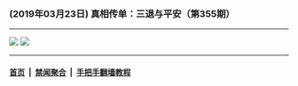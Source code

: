 ### (2019年03月23日) 真相传单：三退与平安（第355期）

---

<img src="http://qikan.minghui.org/mhqkpage/qikanimage/2019/03/22/santui-355-pdf-online1.png"/> 

<img src="http://qikan.minghui.org/mhqkpage/qikanimage/2019/03/22/santui-355-pdf-online2.png"/> 



---

#### [首页](../../../..) &nbsp;|&nbsp; [禁闻聚合](https://github.com/gfw-breaker/banned-news) &nbsp;|&nbsp; [手把手翻墙教程](https://github.com/gfw-breaker/guides) 